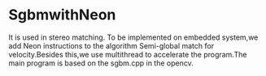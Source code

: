 # SgbmwithNeon
It is used in stereo matching.
To be implemented on embedded system,we add Neon instructions to the algorithm Semi-global match for velocity.Besides this,we use multithread to accelerate the program.The main program is based on the sgbm.cpp in the opencv.
